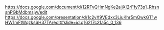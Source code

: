 https://docs.google.com/document/d/12RTvQHmNgKe2aijXI2rFfy73p1_RhsnsnPGbMdbmsjw/edit
https://docs.google.com/presentation/d/1c2vX9VEdxx3LiuKhr5mQwkGT1wHW1mFtWqzks6H37TA/edit#slide=id.g16217c21a5c_0_136
